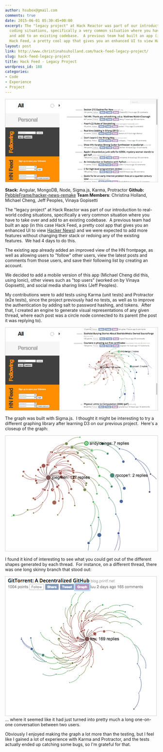 ```yaml
---
author: hsubox@gmail.com
comments: true
date: 2015-06-01 05:30:45+00:00
excerpt: The "legacy project" at Hack Reactor was part of our introduction to real-world
  coding situations, specifically a very common situation where you have to take over
  and add to an existing codebase.  A previous team had built an app (in this case
  Hack Feed, a pretty cool app that gives you an enhanced UI to view Hacker News)...
layout: post
link: http://www.christinahsuholland.com/hack-feed-legacy-project/
slug: hack-feed-legacy-project
title: Hack Feed - Legacy Project
wordpress_id: 188
categories:
- Code
- Experience
- Project
---
```


[![hf_frontpage](/images/2015/06/hf_frontpage.png)](/images/2015/06/hf_frontpage.png)




**Stack:** Angular, MongoDB, Node, Sigma.js, Karma, Protractor
**Github:** [PebbleFrame/hacker-news-remake](https://github.com/PebbleFrame/hacker-news-remake)
**Team Members**: Christina Holland, Michael Cheng,
Jeff Peoples, Vinaya Gopisetti




The "legacy project" at Hack Reactor was part of our introduction to real-world coding situations, specifically a very common situation where you have to take over and add to an existing codebase.  A previous team had built an app (in this case Hack Feed, a pretty cool app that gives you an enhanced UI to view [Hacker News](https://news.ycombinator.com/newest)) and we were expected to add more features without changing their stack or redoing any of the existing features.  We had 4 days to do this.




The existing app already added an improved view of the HN frontpage, as well as allowing users to "follow" other users, view the latest posts and comments from those users, and save their following list by creating an account.




We decided to add a mobile version of this app (Michael Cheng did this, using Ionic), other views such as "top users" (worked on by Vinaya Gopisetti), and social media sharing links (Jeff Peoples).




My contributions were to add tests using Karma (unit tests) and Protractor (e2e tests), since the project previously had no tests, as well as to improve the authentication by adding salt to password hashing, and tokens.  After that, I created an engine to generate visual representations of any given thread, where each post was a circle node connected to its parent (the post it was replying to).




[![hf_graph](/images/2015/06/hf_graph.png)](/images/2015/06/hf_graph.png)




The graph was built with Sigma.js.  I thought it might be interesting to try a different graphing library after learning D3 on our previous project.  Here's a closeup of the graph:




[![hf_graph_1](/images/2015/06/hf_graph_1.png)](/images/2015/06/hf_graph_1.png)




I found it kind of interesting to see what you could get out of the different shapes generated by each thread.  For instance, on a different thread, there was one long skinny branch that stood out:




[![hf_graph_2](/images/2015/06/hf_graph_2.png)](/images/2015/06/hf_graph_2.png)... where it seemed like it had just turned into pretty much a long one-on-one conversation between two users.




Obviously I enjoyed making the graph a lot more than the testing, but I feel like I gained a lot of experience with Karma and Protractor, and the tests actually ended up catching some bugs, so I'm grateful for that.
